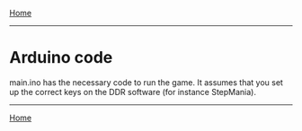[Home](../README.md)
_____________________________

# Arduino code

main.ino has the necessary code to run the game.
It assumes that you set up the correct keys on the DDR software (for instance StepMania).


_____________________________
[Home](../README.md)
